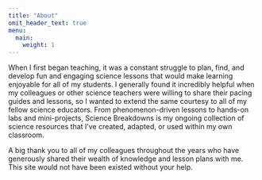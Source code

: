 ```yaml
---
title: "About"
omit_header_text: true
menu:
  main:
    weight: 1
---
```

When I first began teaching, it was a constant struggle to plan, find, and develop fun and engaging science lessons that would make learning enjoyable for all of my students. I generally found it incredibly helpful when my colleagues or other science teachers were willing to share their pacing guides and lessons, so I wanted to extend the same courtesy to all of my fellow science educators. From phenomenon-driven lessons to hands-on labs and mini-projects, Science Breakdowns is my ongoing collection of science resources that I’ve created, adapted, or used within my own classroom.

A big thank you to all of my colleagues throughout the years who have generously shared their wealth of knowledge and lesson plans with me. This site would not have been existed without your help.
